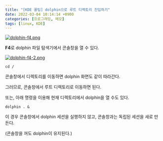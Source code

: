 ```yaml
---
title: "[KDE 꿀팁] dolphin으로 루트 디렉토리 진입하기"
date: 2022-03-04 10:14:14 +0900
categories: [프로그래밍, 메모]
tags: [linux, KDE]
---
```


[![dolphin-f4.png](https://i.postimg.cc/mgdKbtMz/dolphin-f4.png)](https://postimg.cc/Hry6zW6d)

**F4**로 dolphin 파일 탐색기에서 콘솔창을 열 수 있다.



[![dolphin-f4-2.png](https://i.postimg.cc/JhGvtMcT/dolphin-f4-2.png)](https://postimg.cc/McJdFkLR)

```shell
cd /
```

콘솔창에서 디렉토리를 이동하면 dolphin 화면도 같이 따라간다.

그러므로, 콘솔창에서 루트 디렉토리로 이동하면 된다.



또는, 아래 명령을 이용해 현재 디렉토리에서 dolphin을 열 수도 있다.

```shell
dolphin . &
```

이 경우 콘솔창에서 dolphin 세션을 실행하지 않고, 콘솔창과는 독립된 세션을 새로 만든다.

(콘솔창을 꺼도 dolphin이 유지된다.)
